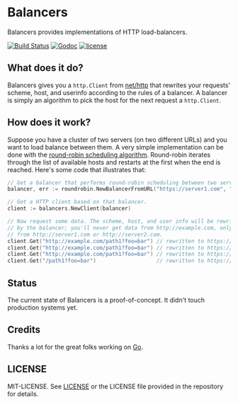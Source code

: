 # Balancers

Balancers provides implementations of HTTP load-balancers.

[![Build Status](https://travis-ci.org/olivere/balancers.svg?branch=master)](https://travis-ci.org/olivere/balancers)
[![Godoc](http://img.shields.io/badge/godoc-reference-blue.svg?style=flat)](https://godoc.org/github.com/olivere/balancers)
[![license](http://img.shields.io/badge/license-MIT-red.svg?style=flat)](https://raw.githubusercontent.com/olivere/balancers/master/LICENSE)

## What does it do?

Balancers gives you a `http.Client` from [net/http](http://golang.org/pkg/net/http)
that rewrites your requests' scheme, host, and userinfo according to the
rules of a balancer. A balancer is simply an algorithm to pick the host for
the next request a `http.Client`.

## How does it work?

Suppose you have a cluster of two servers (on two different URLs) and you
want to load balance between them. A very simple implementation can be done
with the [round-robin scheduling algorithm](http://en.wikipedia.org/wiki/Round-robin_scheduling).
Round-robin iterates through the list of available hosts and restarts
at the first when the end is reached. Here's some code that illustrates that:

```go
// Get a balancer that performs round-robin scheduling between two servers.
balancer, err := roundrobin.NewBalancerFromURL("https://server1.com", "https://server2.com")

// Get a HTTP client based on that balancer.
client := balancers.NewClient(balancer)

// Now request some data. The scheme, host, and user info will be rewritten
// by the balancer; you'll never get data from http://example.com, only data
// from http://server1.com or http://server2.com.
client.Get("http://example.com/path1?foo=bar") // rewritten to https://server1.com/path1?foo=bar
client.Get("http://example.com/path1?foo=bar") // rewritten to https://server2.com/path1?foo=bar
client.Get("http://example.com/path1?foo=bar") // rewritten to https://server1.com/path1?foo=bar
client.Get("/path1?foo=bar")                   // rewritten to https://server2.com/path1?foo=bar
```

## Status

The current state of Balancers is a proof-of-concept.
It didn't touch production systems yet.

## Credits

Thanks a lot for the great folks working on [Go](http://www.golang.org/).

## LICENSE

MIT-LICENSE. See [LICENSE](http://olivere.mit-license.org/)
or the LICENSE file provided in the repository for details.
